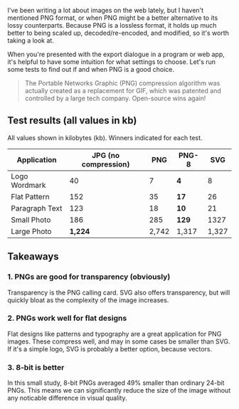 <meta name="categories" content="media, performance">
<meta name="media" content="/_assets/media/polaroid-camera-on-a-shelf.jpg">

I've been writing a lot about images on the web lately, but I haven't mentioned PNG format, or when PNG might be a better alternative to its lossy counterparts. Because PNG is a lossless format, it holds up much better to being scaled up, decoded/re-encoded, and modified, so it's worth taking a look at.

When you're presented with the export dialogue in a program or web app, it's helpful to have some intuition for what settings to choose. Let's run some tests to find out if and when PNG is a good choice.

> The Portable Networks Graphic (PNG) compression algorithm was actually created as a replacement for GIF, which was patented and controlled by a large tech company. Open-source wins again!

## Test results (all values in kb)

All values shown in kilobytes (kb). Winners indicated for each test.

| Application      | JPG (no compression) | PNG   | PNG-8   | SVG   |
| ---------------- | -------------------- | ----- | ------- | ----- |
| Logo Wordmark  | 40                   | 7     | **4**   | 8     |
| Flat Pattern   | 152                  | 35    | **17**  | 26    |
| Paragraph Text | 123                  | 18    | **10**  | 21    |
| Small Photo    | 186                  | 285   | **129** | 1327  |
| Large Photo    | **1,224**            | 2,742 | 1,317   | 1,327 |

## Takeaways

### 1. PNGs are good for transparency (obviously)
Transparency is the PNG calling card. SVG also offers transparency, but will quickly bloat as the complexity of the image increases.

### 2. PNGs work well for flat designs
Flat designs like patterns and typography are a great application for PNG images. These compress well, and may in some cases be smaller than SVG. If it's a simple logo, SVG is probably a better option, because vectors.

### 3. 8-bit is better
In this small study, 8-bit PNGs averaged 49% smaller than ordinary 24-bit PNGs. This means we can significantly reduce the size of the image without any noticable difference in visual quality.